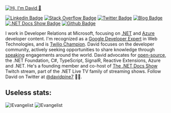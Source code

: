 <a href="https://github.com/IEvangelist">
  <img alt="Hi, I'm David 👋" src="https://github.com/IEvangelist/IEvangelist/blob/master/gh-profile-sm.gif" />
</a>

[![Linkedin Badge](https://img.shields.io/badge/-David%20Pine-blue?style=flat&logo=Linkedin&logoColor=white&link=https://www.linkedin.com/in/dpine/)](https://www.linkedin.com/in/dpine/)
[![Stack Overflow Badge](https://img.shields.io/badge/-David%20Pine-black?style=flat&logo=Stack%20Overflow&logoColor=orange&link=https://stackoverflow.com/users/2410379/david-pine)](https://stackoverflow.com/users/2410379/david-pine)
[![Twitter Badge](https://img.shields.io/badge/-David%20Pine-1da1f2?style=flat&logo=twitter&logoColor=white&link=https://twitter.com/davidpine7)](https://twitter.com/davidpine7)
[![Blog Badge](https://img.shields.io/badge/-Blog%20RSS-darkred?style=flat&logo=rss&logoColor=white&link=https://davidpine.net/index.xml)](https://davidpine.net/index.xml)
[![.NET Docs Show Badge](https://img.shields.io/badge/-.NET%20Docs%20Show-512BD4?style=flat&logo=c%20sharp&logoColor=white&link=https://dotnetdocs.dev)](https://dotnetdocs.dev)
[![Github Badge](https://img.shields.io/badge/-IEvangelist-404040?style=flat&logo=github&logoColor=cyan&link=https://github.com/IEvangelist)](https://github.com/IEvangelist)

I work in Developer Relations at Microsoft, focusing on [.NET](https://docs.microsoft.com/dotnet) and [Azure](https://docs.microsoft.com/azure) developer content. I'm recognized as a [Google Developer Expert](https://developers.google.com/community/experts/directory/profile/profile-david_pine) in Web Technologies, and is [Twilio Champion](https://www.twilio.com/champions). David focuses on the developer community, actively seeking opportunities to share knowledge through [speaking](http://davidpine.net/speaking) engagements around the world. David advocates for [open-source](https://github.com/IEvangelist), the .NET Foundation, C#, TypeScript, SignalR, Reactive Extensions, Azure and .NET. He's a founding member and co-host of [The .NET Docs Show](https://dotnetdocs.dev) Twitch stream, part of the .NET Live TV family of streaming shows. Follow David on Twitter at [@davidpine7](https://twitter.com/davidpine7) 🤘🏽.

## Useless stats:

<img src="https://github-readme-stats.vercel.app/api?username=IEvangelist&show_icons=true&theme=dark&count_private=true" alt="IEvangelist" />
<img src="https://github-readme-stats.vercel.app/api/top-langs/?username=IEvangelist&theme=dark&layout=compact&hide=html,javascript&langs_count=6" alt="IEvangelist" />
